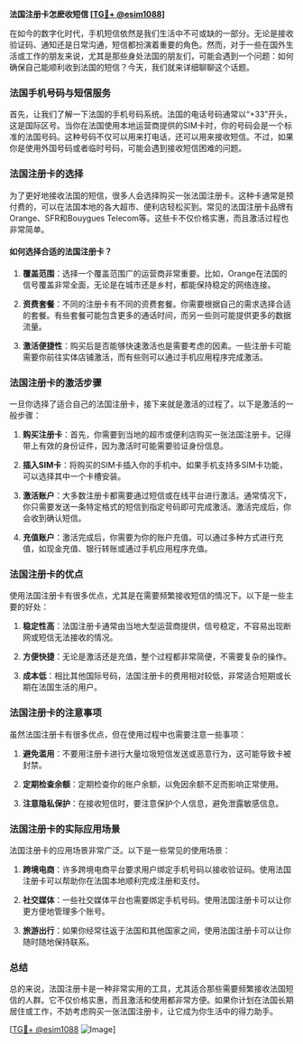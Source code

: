 **法国注册卡怎麽收短信 [[TG💪+ @esim1088](https://t.me/s/esim1088)]**

在如今的数字化时代，手机短信依然是我们生活中不可或缺的一部分。无论是接收验证码、通知还是日常沟通，短信都扮演着重要的角色。然而，对于一些在国外生活或工作的朋友来说，尤其是那些身处法国的朋友们，可能会遇到一个问题：如何确保自己能顺利收到法国的短信？今天，我们就来详细聊聊这个话题。

### 法国手机号码与短信服务

首先，让我们了解一下法国的手机号码系统。法国的电话号码通常以“+33”开头，这是国际区号。当你在法国使用本地运营商提供的SIM卡时，你的号码会是一个标准的法国号码。这种号码不仅可以用来打电话，还可以用来接收短信。不过，如果你是使用外国号码或者临时号码，可能会遇到接收短信困难的问题。

### 法国注册卡的选择

为了更好地接收法国的短信，很多人会选择购买一张法国注册卡。这种卡通常是预付费的，可以在法国本地的各大超市、便利店轻松买到。常见的法国注册卡品牌有Orange、SFR和Bouygues Telecom等。这些卡不仅价格实惠，而且激活过程也非常简单。

#### 如何选择合适的法国注册卡？

1. **覆盖范围**：选择一个覆盖范围广的运营商非常重要。比如，Orange在法国的信号覆盖非常全面，无论是在城市还是乡村，都能保持稳定的网络连接。
   
2. **资费套餐**：不同的注册卡有不同的资费套餐。你需要根据自己的需求选择合适的套餐。有些套餐可能包含更多的通话时间，而另一些则可能提供更多的数据流量。

3. **激活便捷性**：购买后是否能够快速激活也是需要考虑的因素。一些注册卡可能需要你前往实体店铺激活，而有些则可以通过手机应用程序完成激活。

### 法国注册卡的激活步骤

一旦你选择了适合自己的法国注册卡，接下来就是激活的过程了。以下是激活的一般步骤：

1. **购买注册卡**：首先，你需要到当地的超市或便利店购买一张法国注册卡。记得带上有效的身份证件，因为激活时可能需要验证身份信息。

2. **插入SIM卡**：将购买的SIM卡插入你的手机中。如果手机支持多SIM卡功能，可以选择其中一个卡槽安装。

3. **激活账户**：大多数注册卡都需要通过短信或在线平台进行激活。通常情况下，你只需要发送一条特定格式的短信到指定号码即可完成激活。激活完成后，你会收到确认短信。

4. **充值账户**：激活完成后，你需要为你的账户充值。可以通过多种方式进行充值，如现金充值、银行转账或通过手机应用程序充值。

### 法国注册卡的优点

使用法国注册卡有很多优点，尤其是在需要频繁接收短信的情况下。以下是一些主要的好处：

1. **稳定性高**：法国注册卡通常由当地大型运营商提供，信号稳定，不容易出现断网或短信无法接收的情况。

2. **方便快捷**：无论是激活还是充值，整个过程都非常简便，不需要复杂的操作。

3. **成本低**：相比其他国际号码，法国注册卡的费用相对较低，非常适合短期或长期在法国生活的用户。

### 法国注册卡的注意事项

虽然法国注册卡有很多优点，但在使用过程中也需要注意一些事项：

1. **避免滥用**：不要用注册卡进行大量垃圾短信发送或恶意行为，这可能导致卡被封禁。

2. **定期检查余额**：定期检查你的账户余额，以免因余额不足而影响正常使用。

3. **注意隐私保护**：在接收短信时，要注意保护个人信息，避免泄露敏感信息。

### 法国注册卡的实际应用场景

法国注册卡的应用场景非常广泛。以下是一些常见的使用场景：

1. **跨境电商**：许多跨境电商平台要求用户绑定手机号码以接收验证码。使用法国注册卡可以帮助你在法国本地顺利完成注册和支付。

2. **社交媒体**：一些社交媒体平台也需要绑定手机号码。使用法国注册卡可以让你更方便地管理多个账号。

3. **旅游出行**：如果你经常往返于法国和其他国家之间，使用法国注册卡可以让你随时随地保持联系。

### 总结

总的来说，法国注册卡是一种非常实用的工具，尤其适合那些需要频繁接收法国短信的人群。它不仅价格实惠，而且激活和使用都非常方便。如果你计划在法国长期居住或工作，不妨考虑购买一张法国注册卡，让它成为你生活中的得力助手。

[[TG💪+ @esim1088](https://t.me/s/esim1088) ![Image](https://i.postimg.cc/4NQfJmqS/Snipaste-2025-05-13-00-14-12.png)]